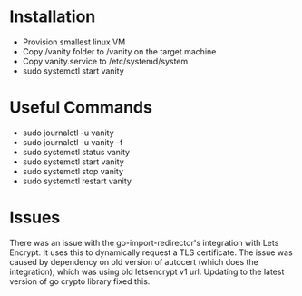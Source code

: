 # Installation

- Provision smallest linux VM
- Copy /vanity folder to /vanity on the target machine
- Copy vanity.service to /etc/systemd/system
- sudo systemctl start vanity

# Useful Commands

- sudo journalctl -u vanity
- sudo journalctl -u vanity -f
- sudo systemctl status vanity
- sudo systemctl start vanity
- sudo systemctl stop vanity
- sudo systemctl restart vanity

# Issues

There was an issue with the go-import-redirector's integration with Lets Encrypt.  It uses this to dynamically request a TLS certificate.
The issue was caused by dependency on old version of autocert (which does the integration), which was using old letsencrypt v1 url.
Updating to the latest version of go crypto library fixed this.
